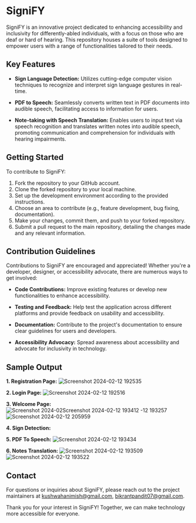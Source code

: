 # SigniFY

SigniFY is an innovative project dedicated to enhancing accessibility and inclusivity for differently-abled individuals, with a focus on those who are deaf or hard of hearing. This repository houses a suite of tools designed to empower users with a range of functionalities tailored to their needs.

## Key Features

- **Sign Language Detection:** Utilizes cutting-edge computer vision techniques to recognize and interpret sign language gestures in real-time.
  
- **PDF to Speech:** Seamlessly converts written text in PDF documents into audible speech, facilitating access to information for users.

- **Note-taking with Speech Translation:** Enables users to input text via speech recognition and translates written notes into audible speech, promoting communication and comprehension for individuals with hearing impairments.

## Getting Started

To contribute to SigniFY:

1. Fork the repository to your GitHub account.
2. Clone the forked repository to your local machine.
3. Set up the development environment according to the provided instructions.
4. Choose an area to contribute (e.g., feature development, bug fixing, documentation).
5. Make your changes, commit them, and push to your forked repository.
6. Submit a pull request to the main repository, detailing the changes made and any relevant information.

## Contribution Guidelines

Contributions to SigniFY are encouraged and appreciated! Whether you're a developer, designer, or accessibility advocate, there are numerous ways to get involved:

- **Code Contributions:** Improve existing features or develop new functionalities to enhance accessibility.
  
- **Testing and Feedback:** Help test the application across different platforms and provide feedback on usability and accessibility.
  
- **Documentation:** Contribute to the project's documentation to ensure clear guidelines for users and developers.
  
- **Accessibility Advocacy:** Spread awareness about accessibility and advocate for inclusivity in technology.

## Sample Output
**1. Registration Page:**
![Screenshot 2024-02-12 192535](https://github.com/NimishKushwaha/SigniFY/assets/128953212/71fd86d9-d831-4149-81d7-7ef3a9703a4b)

**2. Login Page:**
![Screenshot 2024-02-12 192516](https://github.com/NimishKushwaha/SigniFY/assets/128953212/8eddf02f-a27d-4e60-9db9-0d1a969b9db9)

**3. Welcome Page:**
  ![Screenshot 2024-02![Screenshot 2024-02-12 193412](https://github.com/NimishKushwaha/SigniFY/assets/128953212/07ea05e8-1610-4212-8b8d-cfa59533d2c2)
-12 193257](https://github.com/NimishKushwaha/SigniFY/assets/128953212/c8fef2ae-11f6-4ff2-a2b5-8961e62ea3f3)
![Screenshot 2024-02-12 205959](https://github.com/NimishKushwaha/SigniFY/assets/128953212/bbc4dc14-6996-4ced-8ced-d6b801110502)


**4. Sign Detection:**

**5. PDF To Speech:**
![Screenshot 2024-02-12 193434](https://github.com/NimishKushwaha/SigniFY/assets/128953212/7c3dfa0d-5172-455b-9428-6987b987766d)

**6. Notes Translation:**
![Screenshot 2024-02-12 193509](https://github.com/NimishKushwaha/SigniFY/assets/128953212/8870ec46-be93-4f25-b6c5-714b6bbe5b6a)
![Screenshot 2024-02-12 193522](https://github.com/NimishKushwaha/SigniFY/assets/128953212/588c0286-70ce-41d2-a4f3-a31b5df22715)


## Contact

For questions or inquiries about SigniFY, please reach out to the project maintainers at [kushwahanimish@gmail.com](mailto:kushwahanimish@gmail.com), [bikrantpandit07@gmail.com](mailto:bikrantpandit07@gmail.com).

Thank you for your interest in SigniFY! Together, we can make technology more accessible for everyone.
